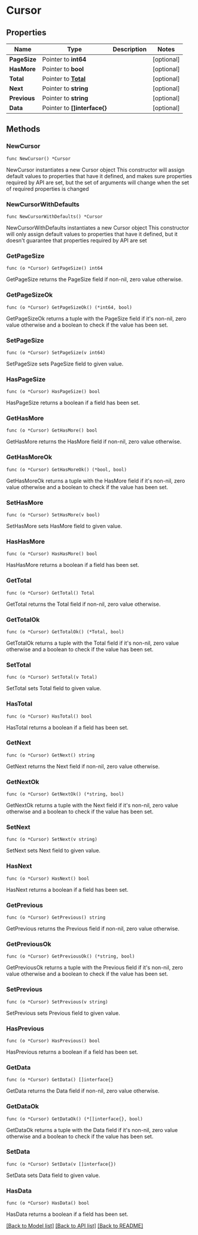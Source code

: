 # Cursor

## Properties

Name | Type | Description | Notes
------------ | ------------- | ------------- | -------------
**PageSize** | Pointer to **int64** |  | [optional]
**HasMore** | Pointer to **bool** |  | [optional]
**Total** | Pointer to [**Total**](Total.md) |  | [optional]
**Next** | Pointer to **string** |  | [optional]
**Previous** | Pointer to **string** |  | [optional]
**Data** | Pointer to **[]interface{}** |  | [optional]

## Methods

### NewCursor

`func NewCursor() *Cursor`

NewCursor instantiates a new Cursor object
This constructor will assign default values to properties that have it defined,
and makes sure properties required by API are set, but the set of arguments
will change when the set of required properties is changed

### NewCursorWithDefaults

`func NewCursorWithDefaults() *Cursor`

NewCursorWithDefaults instantiates a new Cursor object
This constructor will only assign default values to properties that have it defined,
but it doesn't guarantee that properties required by API are set

### GetPageSize

`func (o *Cursor) GetPageSize() int64`

GetPageSize returns the PageSize field if non-nil, zero value otherwise.

### GetPageSizeOk

`func (o *Cursor) GetPageSizeOk() (*int64, bool)`

GetPageSizeOk returns a tuple with the PageSize field if it's non-nil, zero value otherwise
and a boolean to check if the value has been set.

### SetPageSize

`func (o *Cursor) SetPageSize(v int64)`

SetPageSize sets PageSize field to given value.

### HasPageSize

`func (o *Cursor) HasPageSize() bool`

HasPageSize returns a boolean if a field has been set.

### GetHasMore

`func (o *Cursor) GetHasMore() bool`

GetHasMore returns the HasMore field if non-nil, zero value otherwise.

### GetHasMoreOk

`func (o *Cursor) GetHasMoreOk() (*bool, bool)`

GetHasMoreOk returns a tuple with the HasMore field if it's non-nil, zero value otherwise
and a boolean to check if the value has been set.

### SetHasMore

`func (o *Cursor) SetHasMore(v bool)`

SetHasMore sets HasMore field to given value.

### HasHasMore

`func (o *Cursor) HasHasMore() bool`

HasHasMore returns a boolean if a field has been set.

### GetTotal

`func (o *Cursor) GetTotal() Total`

GetTotal returns the Total field if non-nil, zero value otherwise.

### GetTotalOk

`func (o *Cursor) GetTotalOk() (*Total, bool)`

GetTotalOk returns a tuple with the Total field if it's non-nil, zero value otherwise
and a boolean to check if the value has been set.

### SetTotal

`func (o *Cursor) SetTotal(v Total)`

SetTotal sets Total field to given value.

### HasTotal

`func (o *Cursor) HasTotal() bool`

HasTotal returns a boolean if a field has been set.

### GetNext

`func (o *Cursor) GetNext() string`

GetNext returns the Next field if non-nil, zero value otherwise.

### GetNextOk

`func (o *Cursor) GetNextOk() (*string, bool)`

GetNextOk returns a tuple with the Next field if it's non-nil, zero value otherwise
and a boolean to check if the value has been set.

### SetNext

`func (o *Cursor) SetNext(v string)`

SetNext sets Next field to given value.

### HasNext

`func (o *Cursor) HasNext() bool`

HasNext returns a boolean if a field has been set.

### GetPrevious

`func (o *Cursor) GetPrevious() string`

GetPrevious returns the Previous field if non-nil, zero value otherwise.

### GetPreviousOk

`func (o *Cursor) GetPreviousOk() (*string, bool)`

GetPreviousOk returns a tuple with the Previous field if it's non-nil, zero value otherwise
and a boolean to check if the value has been set.

### SetPrevious

`func (o *Cursor) SetPrevious(v string)`

SetPrevious sets Previous field to given value.

### HasPrevious

`func (o *Cursor) HasPrevious() bool`

HasPrevious returns a boolean if a field has been set.

### GetData

`func (o *Cursor) GetData() []interface{}`

GetData returns the Data field if non-nil, zero value otherwise.

### GetDataOk

`func (o *Cursor) GetDataOk() (*[]interface{}, bool)`

GetDataOk returns a tuple with the Data field if it's non-nil, zero value otherwise
and a boolean to check if the value has been set.

### SetData

`func (o *Cursor) SetData(v []interface{})`

SetData sets Data field to given value.

### HasData

`func (o *Cursor) HasData() bool`

HasData returns a boolean if a field has been set.


[[Back to Model list]](../README.md#documentation-for-models) [[Back to API list]](../README.md#documentation-for-api-endpoints) [[Back to README]](../README.md)
